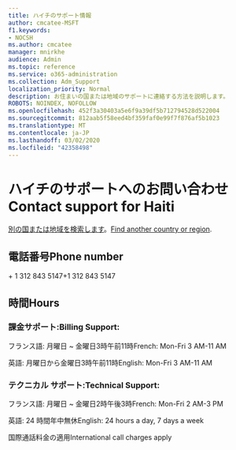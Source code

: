 ```yaml
---
title: ハイチのサポート情報
author: cmcatee-MSFT
f1.keywords:
- NOCSH
ms.author: cmcatee
manager: mnirkhe
audience: Admin
ms.topic: reference
ms.service: o365-administration
ms.collection: Adm_Support
localization_priority: Normal
description: お住まいの国または地域のサポートに連絡する方法を説明します。
ROBOTS: NOINDEX, NOFOLLOW
ms.openlocfilehash: 452f3a30403a5e6f9a39df5b712794528d522004
ms.sourcegitcommit: 812aab5f58eed4bf359faf0e99f7f876af5b1023
ms.translationtype: MT
ms.contentlocale: ja-JP
ms.lasthandoff: 03/02/2020
ms.locfileid: "42358498"
---
```

# <a name="contact-support-for-haiti"></a><span data-ttu-id="0b2ca-103">ハイチのサポートへのお問い合わせ</span><span class="sxs-lookup"><span data-stu-id="0b2ca-103">Contact support for Haiti</span></span>

<span data-ttu-id="0b2ca-104">[別の国または地域を検索します](../contact-support-for-business-products.md)。</span><span class="sxs-lookup"><span data-stu-id="0b2ca-104">[Find another country or region](../contact-support-for-business-products.md).</span></span>

## <a name="phone-number"></a><span data-ttu-id="0b2ca-105">電話番号</span><span class="sxs-lookup"><span data-stu-id="0b2ca-105">Phone number</span></span>
<span data-ttu-id="0b2ca-106">+ 1 312 843 5147</span><span class="sxs-lookup"><span data-stu-id="0b2ca-106">+1 312 843 5147</span></span>

## <a name="hours"></a><span data-ttu-id="0b2ca-107">時間</span><span class="sxs-lookup"><span data-stu-id="0b2ca-107">Hours</span></span>
### <a name="billing-support"></a><span data-ttu-id="0b2ca-108">課金サポート:</span><span class="sxs-lookup"><span data-stu-id="0b2ca-108">Billing Support:</span></span>

<span data-ttu-id="0b2ca-109">フランス語: 月曜日 ~ 金曜日3時午前11時</span><span class="sxs-lookup"><span data-stu-id="0b2ca-109">French: Mon-Fri 3 AM-11 AM</span></span>

<span data-ttu-id="0b2ca-110">英語: 月曜日から金曜日3時午前11時</span><span class="sxs-lookup"><span data-stu-id="0b2ca-110">English: Mon-Fri 3 AM-11 AM</span></span>

### <a name="technical-support"></a><span data-ttu-id="0b2ca-111">テクニカル サポート:</span><span class="sxs-lookup"><span data-stu-id="0b2ca-111">Technical Support:</span></span>

<span data-ttu-id="0b2ca-112">フランス語: 月曜日 ~ 金曜日2時午後3時</span><span class="sxs-lookup"><span data-stu-id="0b2ca-112">French: Mon-Fri 2 AM-3 PM</span></span>

<span data-ttu-id="0b2ca-113">英語: 24 時間年中無休</span><span class="sxs-lookup"><span data-stu-id="0b2ca-113">English: 24 hours a day, 7 days a week</span></span>

<span data-ttu-id="0b2ca-114">国際通話料金の適用</span><span class="sxs-lookup"><span data-stu-id="0b2ca-114">International call charges apply</span></span>
